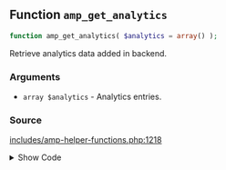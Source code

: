 ## Function `amp_get_analytics`

```php
function amp_get_analytics( $analytics = array() );
```

Retrieve analytics data added in backend.

### Arguments

* `array $analytics` - Analytics entries.

### Source

[includes/amp-helper-functions.php:1218](TODO)

<details>
<summary>Show Code</summary>
```php
<php ?>```
</details>
